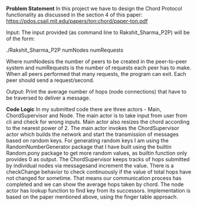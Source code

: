 

**Problem Statement**
In this project we have to design the Chord Protocol functionality as discussed in the section 4 of this paper: https://pdos.csail.mit.edu/papers/ton:chord/paper-ton.pdf

Input: The input provided (as command line to Rakshit_Sharma_P2P) will be of the form:

./Rakshit_Sharma_P2P numNodes  numRequests

Where numNodesis the number of peers to be created in the peer-to-peer system and numRequests is the number of requests each peer has to make.  When all peers performed that many requests, the program can exit.  Each peer should send a request/second.

Output: Print the average number of hops (node connections) that have to be traversed to deliver a message.

**Code Logic**
In my submitted code there are three actors - Main, ChordSupervisor and Node. The main actor is to take input from user from cli and check for wrong inputs. Main actor also resizes the chord according to the nearest power of 2. The main actor invokes the ChordSupervisor actor which builds the network and start the transmission of messages based on random keys. 
For generating random keys I am using the RandomNumberGenerator package that I have built using the builtin Random.pony package to get more random values, as builtin function only provides 0 as output.
The ChordSupervisor keeps tracks of hops submitted by individual nodes via messagesand increment the value. There is a checkChange behavior to check continuously if the value of total hops have not changed for sometime. That means our communication process has completed and we can show the average hops taken by chord.
The node actor has lookup function to find key from its successors. Implementation is based on the paper mentioned above, using the finger table approach.
